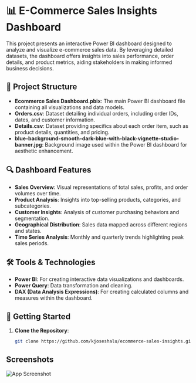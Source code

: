 # 📊 E-Commerce Sales Insights Dashboard

This project presents an interactive Power BI dashboard designed to analyze and visualize e-commerce sales data. By leveraging detailed datasets, the dashboard offers insights into sales performance, order details, and product metrics, aiding stakeholders in making informed business decisions.

## 📁 Project Structure

- **Ecommerce Sales Dashboard.pbix**: The main Power BI dashboard file containing all visualizations and data models.
- **Orders.csv**: Dataset detailing individual orders, including order IDs, dates, and customer information.
- **Details.csv**: Dataset providing specifics about each order item, such as product details, quantities, and pricing.
- **blue-background-smooth-dark-blue-with-black-vignette-studio-banner.jpg**: Background image used within the Power BI dashboard for aesthetic enhancement.

## 🔍 Dashboard Features

- **Sales Overview**: Visual representations of total sales, profits, and order volumes over time.
- **Product Analysis**: Insights into top-selling products, categories, and subcategories.
- **Customer Insights**: Analysis of customer purchasing behaviors and segmentation.
- **Geographical Distribution**: Sales data mapped across different regions and states.
- **Time Series Analysis**: Monthly and quarterly trends highlighting peak sales periods.

## 🛠️ Tools & Technologies

- **Power BI**: For creating interactive data visualizations and dashboards.
- **Power Query**: Data transformation and cleaning.
- **DAX (Data Analysis Expressions)**: For creating calculated columns and measures within the dashboard.

## 🚀 Getting Started

1. **Clone the Repository**:
   ```bash
   git clone https://github.com/kjoseshalu/ecommerce-sales-insights.git

## Screenshots

![App Screenshot](https://github.com/kjoseshalu/ecommerce-sales-insights/blob/main/output.png)

